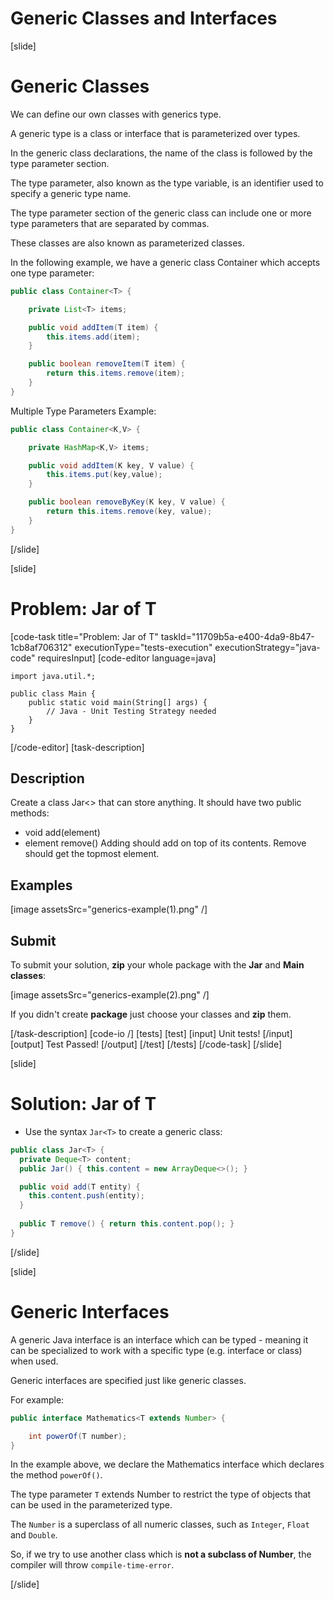 # Generic Classes and Interfaces

[slide]

# Generic Classes

We can define our own classes with generics type.

A generic type is a class or interface that is parameterized over types.

In the generic class declarations, the name of the class is followed by the type parameter section. 

The type parameter, also known as the type variable, is an identifier used to specify a generic type name. 

The type parameter section of the generic class can include one or more type parameters that are separated by commas. 

These classes are also known as parameterized classes.

In the following example, we have a generic class Container which accepts one type parameter:

```java
public class Container<T> {

    private List<T> items;

    public void addItem(T item) {
        this.items.add(item);
    }

    public boolean removeItem(T item) {
        return this.items.remove(item);
    }
}
```

Multiple Type Parameters Example:

```java
public class Container<K,V> {

    private HashMap<K,V> items;

    public void addItem(K key, V value) {
        this.items.put(key,value);
    }

    public boolean removeByKey(K key, V value) {
        return this.items.remove(key, value);
    }
}
```
[/slide]

[slide]
# Problem: Jar of T
[code-task title="Problem: Jar of T" taskId="11709b5a-e400-4da9-8b47-1cb8af706312" executionType="tests-execution" executionStrategy="java-code" requiresInput]
[code-editor language=java]
```
import java.util.*;

public class Main {
    public static void main(String[] args) {
        // Java - Unit Testing Strategy needed
    }
}
```
[/code-editor]
[task-description]
## Description
Create a class Jar<> that can store anything.
It should have two public methods:
- void add(element)
- element remove()
Adding should add on top of its contents. Remove should get the topmost element.

## Examples
[image assetsSrc="generics-example(1).png" /]

## Submit
To submit your solution, **zip** your whole package with the **Jar** and **Main classes**:

[image assetsSrc="generics-example(2).png" /]

If you didn't create **package** just choose your classes and **zip** them.

[/task-description]
[code-io /]
[tests]
[test]
[input]
Unit tests!
[/input]
[output]
Test Passed!
[/output]
[/test]
[/tests]
[/code-task]
[/slide]

[slide]

# Solution: Jar of T

- Use the syntax `Jar<T>` to create a generic class:

```java
public class Jar<T> {
  private Deque<T> content;
  public Jar() { this.content = new ArrayDeque<>(); }

  public void add(T entity) {
    this.content.push(entity);
  }
  
  public T remove() { return this.content.pop(); }
}
```
[/slide]

[slide]
# Generic Interfaces

A generic Java interface is an interface which can be typed - meaning it can be specialized to work with a specific type (e.g. interface or class) when used.

Generic interfaces are specified just like generic classes. 

For example:

```java
public interface Mathematics<T extends Number> {

    int powerOf(T number);
}
```
In the example above, we declare the Mathematics interface which declares the method `powerOf()`.

The type parameter `T` extends Number to restrict the type of objects that can be used in the parameterized type.

The `Number` is a superclass of all numeric classes, such as `Integer`, `Float` and `Double`.

So, if we try to use another class which is **not a subclass of Number**, the compiler will throw `compile-time-error`.




[/slide]

